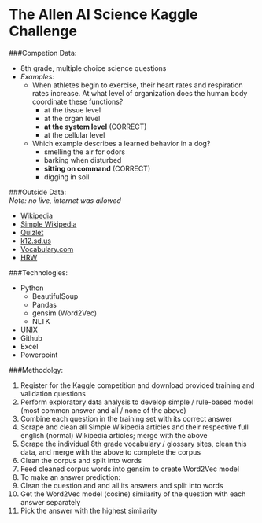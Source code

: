 # The Allen AI Science Kaggle Challenge

###Competion Data:  
 - 8th grade, multiple choice science questions
 - *Examples:*
   - When athletes begin to exercise, their heart rates and respiration rates increase.  At what level of organization does the human body coordinate these functions?
     - at the tissue level
     - at the organ level  
     - **at the system level** (CORRECT)
     - at the cellular level
   - Which example describes a learned behavior in a dog?
     - smelling the air for odors
     - barking when disturbed
     - **sitting on command** (CORRECT)
     - digging in soil

###Outside Data:  
*Note: no live, internet was allowed*
 - [Wikipedia](https://en.wikipedia.org)  
 - [Simple Wikipedia](https://en.wikipedia.org)  
 - [Quizlet](https://quizlet.com/21753155/8th-grade-physical-science-vocabulary-flash-cards/alphabetical)  
 - [k12.sd.us](https://sb058.k12.sd.us/vocabulary/8th_grade_science_vocabulary_ans.htm)  
 - [Vocabulary.com](http://www.vocabulary.com/lists/24280#view=notes)  
 - [HRW](http://go.hrw.com/resources/go_sc/glossary/termsa.htm)  

###Technologies:  
 - Python  
   - BeautifulSoup    
   - Pandas  
   - gensim (Word2Vec)
   - NLTK
 - UNIX  
 - Github  
 - Excel  
 - Powerpoint  

###Methodolgy:  
 1. Register for the Kaggle competition and download provided training and validation questions  
 2. Perform exploratory data analysis to develop simple / rule-based model (most common answer and all / none of the above)
 3. Combine each question in the training set with its correct answer  
 4. Scrape and clean all Simple Wikipedia articles and their respective full english (normal) Wikipedia articles; merge with the above
 5. Scrape the individual 8th grade vocabulary / glossary sites, clean this data, and merge with the above to complete the corpus  
 6. Clean the corpus and split into words  
 7. Feed cleaned corpus words into gensim to create Word2Vec model  
 8. To make an answer prediction:
  1. Clean the question and and all its answers and split into words
  2. Get the Word2Vec model (cosine) similarity of the question with each answer separately
  3. Pick the answer with the highest similarity
